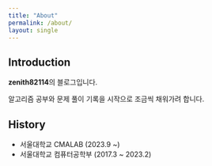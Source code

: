 ```yaml
---
title: "About"
permalink: /about/
layout: single
---
```


## Introduction

**zenith82114**의 블로그입니다.

알고리즘 공부와 문제 풀이 기록을 시작으로 조금씩 채워가려 합니다.

## History

* 서울대학교 CMALAB (2023.9 ~)
* 서울대학교 컴퓨터공학부 (2017.3 ~ 2023.2)
